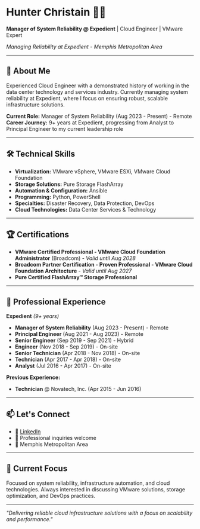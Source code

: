 # Hunter Christain 👨‍💻

**Manager of System Reliability @ Expedient** | Cloud Engineer | VMware Expert

*Managing Reliability at Expedient - Memphis Metropolitan Area*

---

## 🚀 About Me

Experienced Cloud Engineer with a demonstrated history of working in the data center technology and services industry. Currently managing system reliability at Expedient, where I focus on ensuring robust, scalable infrastructure solutions.

**Current Role:** Manager of System Reliability (Aug 2023 - Present) - Remote  
**Career Journey:** 9+ years at Expedient, progressing from Analyst to Principal Engineer to my current leadership role

---

## 🛠️ Technical Skills

- **Virtualization:** VMware vSphere, VMware ESXi, VMware Cloud Foundation
- **Storage Solutions:** Pure Storage FlashArray
- **Automation & Configuration:** Ansible
- **Programming:** Python, PowerShell
- **Specialties:** Disaster Recovery, Data Protection, DevOps
- **Cloud Technologies:** Data Center Services & Technology

---

## 🏆 Certifications

- **VMware Certified Professional - VMware Cloud Foundation Administrator** (Broadcom) - *Valid until Aug 2028*
- **Broadcom Partner Certification - Proven Professional - VMware Cloud Foundation Architecture** - *Valid until Aug 2027*
- **Pure Certified FlashArray™ Storage Professional**

---

## 💼 Professional Experience

**Expedient** *(9+ years)*
- **Manager of System Reliability** (Aug 2023 - Present) - Remote
- **Principal Engineer** (Aug 2021 - Aug 2023) - Remote  
- **Senior Engineer** (Sep 2019 - Sep 2021) - Hybrid
- **Engineer** (Nov 2018 - Sep 2019) - On-site
- **Senior Technician** (Apr 2018 - Nov 2018) - On-site
- **Technician** (Apr 2017 - Apr 2018) - On-site
- **Analyst** (Jul 2016 - Apr 2017) - On-site
  
**Previous Experience:**
- **Technician** @ Novatech, Inc. (Apr 2015 - Jun 2016)

---

## 📫 Let's Connect

- 💼 [LinkedIn](https://www.linkedin.com/in/hcc-systems/)
- 📧 Professional inquiries welcome
- 📍 Memphis Metropolitan Area

---

## 🎯 Current Focus

Focused on system reliability, infrastructure automation, and cloud technologies. Always interested in discussing VMware solutions, storage optimization, and DevOps practices.

---

*"Delivering reliable cloud infrastructure solutions with a focus on scalability and performance."*
